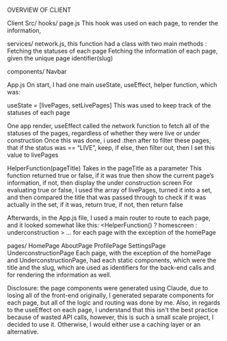 OVERVIEW OF CLIENT

Client
Src/
hooks/
page.js
This hook was used on each page, to render the information,

services/
network.js, this function had a class with two main methods :
Fetching the statuses of each page
Fetching the information of each page, given the unique page identifier(slug)

components/
Navbar

App.js
On start, I had one main useState, useEffect, helper function, which was:

useState = [livePages, setLivePages]
This was used to keep track of the statuses of each page

One app render,
useEffect
called the network function to fetch all of the statuses of the pages, regardless of whether they were live or under construction
Once this was done, i used .then after to filter these pages, that if the status was == “LIVE”, keep, if else, then filter out, then I set this value to livePages

HelperFunction(pageTitle)
Takes in the pageTitle as a parameter
This function returned true or false, if it was true then show the current page’s information, if not, then display the under construction screen
For evaluating true or false, I used the array of livePages, turned it into a set, and then compared the title that was passed through to check if it was actually in the set, if it was, return true, if not, then return false

Afterwards, in the App.js file, I used a main router to route to each page, and it looked somewhat like this:
<App>
<navbar>
<HelperFunction() ? homescreen : underconstruction >
… for each page with the exception of the homePage
</App>

pages/
HomePage
AboutPage
ProfilePage
SettingsPage
UnderconstructionPage
Each page, with the exception of the homePage and UnderconstructionPage, had each static components, which were the title and the slug, which are used as identifiers for the back-end calls and for rendering the information as well.

Disclosure: the page components were generated using Claude, due to losing all of the front-end originally, I generated
separate components for each page, but all of the logic and routing was done by me. Also, in regards to the useEffect on each page, I understand that this isn't the best practice because of wasted API calls, however, this is such a small scale project, I decided to use it. Otherwise, I would either use a caching layer or an alternative.

